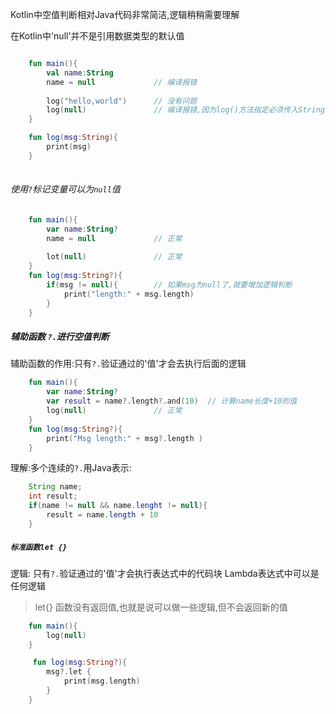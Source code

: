 Kotlin中空值判断相对Java代码非常简洁,逻辑稍稍需要理解

在Kotlin中'null'并不是引用数据类型的默认值

```kotlin

    fun main(){
        val name:String
        name = null             // 编译报错
        
        log("hello,world")      // 没有问题
        log(null)               // 编译报错,因为log()方法指定必须传入String类型数据
    }

    fun log(msg:String){
        print(msg)
    }
   
```

###### 使用`?`标记变量可以为`null`值

```kotlin
    fun main(){
        var name:String?
        name = null             // 正常
        
        lot(null)               // 正常
    }
    fun log(msg:String?){
        if(msg != null){		// 如果msg为null了,就要增加逻辑判断
            print("length:" + msg.length)
        }
    }
```

##### 辅助函数 `?.`进行空值判断
辅助函数的作用:只有`?.`验证通过的'值'才会去执行后面的逻辑

```kotlin
    fun main(){
        var name:String?
        var result = name?.length?.and(10)  // 计算name长度+10的值
        log(null)               // 正常
    }
    fun log(msg:String?){
        print("Msg length:" + msg?.length )
    }
```

理解:多个连续的`?.`用Java表示:

```java
    String name;
    int result;
    if(name != null && name.lenght != null){
        result = name.length + 10
    }
```

##### `标准函数let {}`
逻辑: 只有`?.`验证通过的'值'才会执行表达式中的代码块
Lambda表达式中可以是任何逻辑

> let{} 函数没有返回值,也就是说可以做一些逻辑,但不会返回新的值

```kotlin
    fun main(){
        log(null)
    }

     fun log(msg:String?){
        msg?.let { 
            print(msg.length)
        }
    }

```